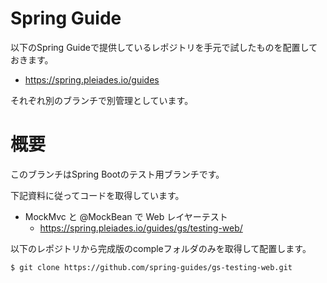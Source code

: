 # Spring Guide

以下のSpring Guideで提供しているレポジトリを手元で試したものを配置しておきます。
- https://spring.pleiades.io/guides

それぞれ別のブランチで別管理としています。


# 概要
このブランチはSpring Bootのテスト用ブランチです。

下記資料に従ってコードを取得しています。
- MockMvc と @MockBean で Web レイヤーテスト
  - https://spring.pleiades.io/guides/gs/testing-web/

以下のレポジトリから完成版のcompleフォルダのみを取得して配置します。
```
$ git clone https://github.com/spring-guides/gs-testing-web.git
```
